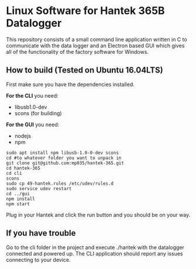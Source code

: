 # Linux Software for Hantek 365B Datalogger
This repository consists of a small command line application written in C to communicate
with the data logger and an Electron based GUI which gives all of the functionality of
the factory software for Windows.

## How to build (Tested on Ubuntu 16.04LTS)

First make sure you have the dependencies installed.

**For the CLI** you need:
* libusb1.0-dev
* scons (for building)

**For the GUI** you need:
* nodejs
* npm

```
sudo apt install npm libusb-1.0-0-dev scons
cd #to whatever folder you want to unpack in
git clone git@github.com:mp035/hantek-365.git
cd hantek-365
cd cli
scons
sudo cp 49-hantek.rules /etc/udev/rules.d
sudo service udev restart
cd ../gui
npm install
npm start
```
Plug in your Hantek and click the run button and you should be on your way.


## If you have trouble
Go to the cli folder in the project and execute ./hantek with the datalogger connected and powered up.
The CLI application should report any issues connecting to your device.
